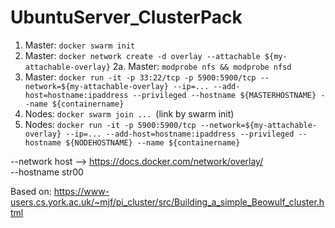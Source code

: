 # UbuntuServer_ClusterPack

1. Master:    `docker swarm init`
2. Master:    `docker network create -d overlay --attachable ${my-attachable-overlay}`
2a. Master:   `modprobe nfs && modprobe nfsd`
3. Master:    `docker run -it -p 33:22/tcp -p 5900:5900/tcp --network=${my-attachable-overlay} --ip=... --add-host=hostname:ipaddress --privileged --hostname ${MASTERHOSTNAME} --name ${containername}`
4. Nodes:     `docker swarm join ... `(link by swarm init)
5. Nodes:     `docker run -it -p 5900:5900/tcp --network=${my-attachable-overlay} --ip=... --add-host=hostname:ipaddress --privileged --hostname ${NODEHOSTNAME} --name ${containername}`



--network host --> https://docs.docker.com/network/overlay/ <br>
--hostname str00

Based on: https://www-users.cs.york.ac.uk/~mjf/pi_cluster/src/Building_a_simple_Beowulf_cluster.html
